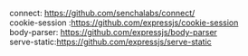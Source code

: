 
connect: https://github.com/senchalabs/connect/  
cookie-session :https://github.com/expressjs/cookie-session  
body-parser: https://github.com/expressjs/body-parser  
serve-static:https://github.com/expressjs/serve-static  